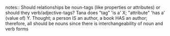 notes:: Should relationships be noun-tags (like properties or attributes) or should they verb/adjective-tags? Tana does "tag" 'is a' X; "attribute" 'has a' (value of) Y. Thought; a person IS an author, a book HAS an author; therefore, all should be nouns since there is interchangeability of noun and verb forms
